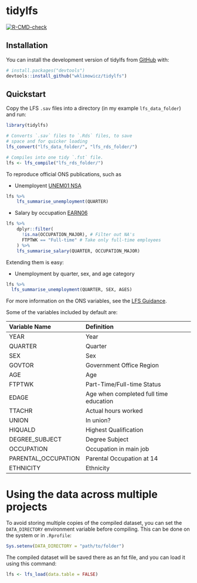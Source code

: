 
<!-- README.md is generated from README.Rmd. Please edit that file -->

# tidylfs

<!-- badges: start -->

[![R-CMD-check](https://github.com/wklimowicz/tidylfs/workflows/R-CMD-check/badge.svg)](https://github.com/wklimowicz/tidylfs/actions)
<!-- badges: end -->

## Installation

You can install the development version of tidylfs from
[GitHub](https://github.com/) with:

``` r
# install.packages("devtools")
devtools::install_github("wklimowicz/tidylfs")
```

## Quickstart

Copy the LFS `.sav` files into a directory (in my example
`lfs_data_folder`) and run:

``` r
library(tidylfs)

# Converts `.sav` files to `.Rds` files, to save
# space and for quicker loading
lfs_convert("lfs_data_folder/", "lfs_rds_folder/")

# Compiles into one tidy `.fst` file.
lfs <- lfs_compile("lfs_rds_folder/")
```

To reproduce official ONS publications, such as

-   Unemployent [UNEM01
    NSA](https://www.ons.gov.uk/employmentandlabourmarket/peoplenotinwork/unemployment/datasets/unemploymentbyageanddurationnotseasonallyadjustedunem01nsa)

``` r
lfs %>%
    lfs_summarise_unemployment(QUARTER)
```

-   Salary by occupation
    [EARN06](https://www.ons.gov.uk/employmentandlabourmarket/peopleinwork/earningsandworkinghours/datasets/grossweeklyearningsbyoccupationearn06)

``` r
lfs %>%
    dplyr::filter(
      !is.na(OCCUPATION_MAJOR), # Filter out NA's
      FTPTWK == "Full-time" # Take only full-time employees
    ) %>%
    lfs_summarise_salary(QUARTER, OCCUPATION_MAJOR)
```

Extending them is easy:

-   Unemployment by quarter, sex, and age category

``` r
lfs %>%
  lfs_summarise_unemployment(QUARTER, SEX, AGES)
```

For more information on the ONS variables, see the [LFS
Guidance](https://www.ons.gov.uk/employmentandlabourmarket/peopleinwork/employmentandemployeetypes/methodologies/labourforcesurveyuserguidance).

Some of the variables included by default are:

| Variable Name       | Definition                             |
|:--------------------|:---------------------------------------|
| YEAR                | Year                                   |
| QUARTER             | Quarter                                |
| SEX                 | Sex                                    |
| GOVTOR              | Government Office Region               |
| AGE                 | Age                                    |
| FTPTWK              | Part-Time/Full-time Status             |
| EDAGE               | Age when completed full time education |
| TTACHR              | Actual hours worked                    |
| UNION               | In union?                              |
| HIQUALD             | Highest Qualification                  |
| DEGREE_SUBJECT      | Degree Subject                         |
| OCCUPATION          | Occupation in main job                 |
| PARENTAL_OCCUPATION | Parental Occupation at 14              |
| ETHNICITY           | Ethnicity                              |

# Using the data across multiple projects

To avoid storing multiple copies of the compiled dataset, you can set
the `DATA_DIRECTORY` environment variable before compiling. This can be
done on the system or in `.Rprofile`:

``` r
Sys.setenv(DATA_DIRECTORY = "path/to/folder")
```

The compiled dataset will be saved there as an fst file, and you can
load it using this command:

``` r
lfs <- lfs_load(data.table = FALSE)
```
